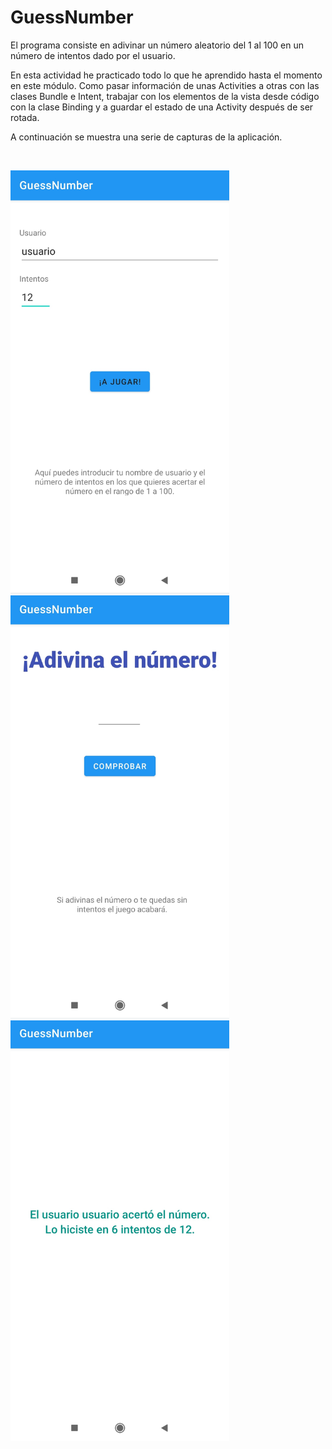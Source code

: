 <h1>GuessNumber</h1>

El programa consiste en adivinar un número aleatorio del 1 al 100 en un número de intentos
dado por el usuario.

En esta actividad he practicado todo lo que he aprendido hasta el momento en este módulo.
Como pasar información de unas Activities a otras con las clases Bundle e Intent,
trabajar con los elementos de la vista desde código con la clase Binding
y a guardar el estado de una Activity después de ser rotada.

A continuación se muestra una serie de capturas de la aplicación.

<br>


<img src="img/gn_1.jpg" width="350"/><img src="img/gn_2.jpg" width="350"/><img src="img/gn_3.jpg" width="350"/>
